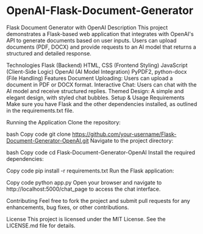 # OpenAI-Flask-Document-Generator
Flask Document Generator with OpenAI
Description
This project demonstrates a Flask-based web application that integrates with OpenAI's API to generate documents based on user inputs. Users can upload documents (PDF, DOCX) and provide requests to an AI model that returns a structured and detailed response.

Technologies
Flask (Backend)
HTML, CSS (Frontend Styling)
JavaScript (Client-Side Logic)
OpenAI (AI Model Integration)
PyPDF2, python-docx (File Handling)
Features
Document Uploading: Users can upload a document in PDF or DOCX format.
Interactive Chat: Users can chat with the AI model and receive structured replies.
Themed Design: A simple and elegant design, with styled chat bubbles.
Setup & Usage
Requirements
Make sure you have Flask and the other dependencies installed, as outlined in the requirements.txt file.

Running the Application
Clone the repository:

bash
Copy code
git clone https://github.com/your-username/Flask-Document-Generator-OpenAI.git
Navigate to the project directory:

bash
Copy code
cd Flask-Document-Generator-OpenAI
Install the required dependencies:

Copy code
pip install -r requirements.txt
Run the Flask application:

Copy code
python app.py
Open your browser and navigate to http://localhost:5000/chat_page to access the chat interface.

Contributing
Feel free to fork the project and submit pull requests for any enhancements, bug fixes, or other contributions.

License
This project is licensed under the MIT License. See the LICENSE.md file for details.

